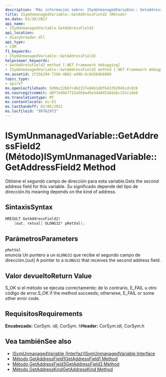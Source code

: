 ```yaml
---
description: 'Más información sobre: ISymUnmanagedVariable:: Getaddressfield2 ((método)'
title: ISymUnmanagedVariable::GetAddressField2 (Método)
ms.date: 03/30/2017
api_name:
- ISymUnmanagedVariable.GetAddressField2
api_location:
- diasymreader.dll
api_type:
- COM
f1_keywords:
- ISymUnmanagedVariable::GetAddressField2
helpviewer_keywords:
- GetAddressField2 method [.NET Framework debugging]
- ISymUnmanagedVariable::GetAddressField2 method [.NET Framework debugging]
ms.assetid: 1f25b294-72b6-4882-a49b-6c9d364b6008
topic_type:
- apiref
ms.openlocfilehash: 5d9bc226bfc462157e66b1d8fb43762945cdc016
ms.sourcegitcommit: ddf7edb67715a5b9a45e3dd44536dabc153c1de0
ms.translationtype: MT
ms.contentlocale: es-ES
ms.lasthandoff: 02/06/2021
ms.locfileid: "99762973"
---
```

# <a name="isymunmanagedvariablegetaddressfield2-method"></a><span data-ttu-id="0fe86-103">ISymUnmanagedVariable::GetAddressField2 (Método)</span><span class="sxs-lookup"><span data-stu-id="0fe86-103">ISymUnmanagedVariable::GetAddressField2 Method</span></span>

<span data-ttu-id="0fe86-104">Obtiene el segundo campo de dirección para esta variable.</span><span class="sxs-lookup"><span data-stu-id="0fe86-104">Gets the second address field for this variable.</span></span> <span data-ttu-id="0fe86-105">Su significado depende del tipo de dirección.</span><span class="sxs-lookup"><span data-stu-id="0fe86-105">Its meaning depends on the kind of address.</span></span>  
  
## <a name="syntax"></a><span data-ttu-id="0fe86-106">Sintaxis</span><span class="sxs-lookup"><span data-stu-id="0fe86-106">Syntax</span></span>  
  
```cpp  
HRESULT GetAddressField2(  
    [out, retval] ULONG32* pRetVal);  
```  
  
## <a name="parameters"></a><span data-ttu-id="0fe86-107">Parámetros</span><span class="sxs-lookup"><span data-stu-id="0fe86-107">Parameters</span></span>  

 `pRetVal`  
 <span data-ttu-id="0fe86-108">enuncia Un puntero a un `ULONG32` que recibe el segundo campo de dirección.</span><span class="sxs-lookup"><span data-stu-id="0fe86-108">[out] A pointer to a `ULONG32` that receives the second address field.</span></span>  
  
## <a name="return-value"></a><span data-ttu-id="0fe86-109">Valor devuelto</span><span class="sxs-lookup"><span data-stu-id="0fe86-109">Return Value</span></span>  

 <span data-ttu-id="0fe86-110">S_OK si el método se ejecuta correctamente; de lo contrario, E_FAIL u otro código de error.</span><span class="sxs-lookup"><span data-stu-id="0fe86-110">S_OK if the method succeeds; otherwise, E_FAIL or some other error code.</span></span>  
  
## <a name="requirements"></a><span data-ttu-id="0fe86-111">Requisitos</span><span class="sxs-lookup"><span data-stu-id="0fe86-111">Requirements</span></span>  

 <span data-ttu-id="0fe86-112">**Encabezado:** CorSym. idl, CorSym. h</span><span class="sxs-lookup"><span data-stu-id="0fe86-112">**Header:** CorSym.idl, CorSym.h</span></span>  
  
## <a name="see-also"></a><span data-ttu-id="0fe86-113">Vea también</span><span class="sxs-lookup"><span data-stu-id="0fe86-113">See also</span></span>

- [<span data-ttu-id="0fe86-114">ISymUnmanagedVariable (Interfaz)</span><span class="sxs-lookup"><span data-stu-id="0fe86-114">ISymUnmanagedVariable Interface</span></span>](isymunmanagedvariable-interface.md)
- [<span data-ttu-id="0fe86-115">Método GetAddressField1</span><span class="sxs-lookup"><span data-stu-id="0fe86-115">GetAddressField1 Method</span></span>](isymunmanagedvariable-getaddressfield1-method.md)
- [<span data-ttu-id="0fe86-116">Método GetAddressField3</span><span class="sxs-lookup"><span data-stu-id="0fe86-116">GetAddressField3 Method</span></span>](isymunmanagedvariable-getaddressfield3-method.md)
- [<span data-ttu-id="0fe86-117">Método GetAddressKind</span><span class="sxs-lookup"><span data-stu-id="0fe86-117">GetAddressKind Method</span></span>](isymunmanagedvariable-getaddresskind-method.md)
